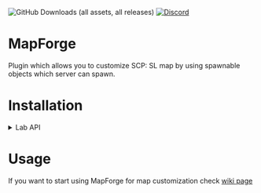 ![GitHub Downloads (all assets, all releases)](https://img.shields.io/github/downloads/Killers0992/MapForge/total?label=Downloads&labelColor=2e343e&color=00FFFF&style=for-the-badge)
[![Discord](https://img.shields.io/discord/1216429195232673964?label=Discord&labelColor=2e343e&color=00FFFF&style=for-the-badge)](https://discord.gg/czQCAsDMHa)
# MapForge
Plugin which allows you to customize SCP: SL map by using spawnable objects which server can spawn.

# Installation
<details>
<summary>Lab API</summary>

1. Download latest plugin ``MapForge.dll`` [Download](https://github.com/Killers0992/MapForge/releases/latest/download/MapForge-labapi.dll)
2. Put ``MapForge.dll`` in folder
  - Windows - ``%appdata%/SCP Secret Laboratory/LabAPI-Beta/plugins``
  - Linux - ``.config/SCP Secret Laboratory/LabAPI-Beta/plugins``
3. Download latest dependencies ``MapForgeAPI.dll``, ``0Harmony.dll`` [Download](https://github.com/Killers0992/MapForge/releases/latest/download/dependencies.zip)
4. Extract ``dependencies.zip`` and put ``MapForgeAPI.dll`` and ``0Harmony.dll`` in folder
  - Windows - ``%appdata%/SCP Secret Laboratory/LabAPI-Beta/dependencies``
  - Linux - ``.config/SCP Secret Laboratory/LabAPI-Beta/dependencies``
5. Launch SCP: SL server.
</details>

# Usage
If you want to start using MapForge for map customization check [wiki page](https://github.com/Killers0992/MapForge/wiki)
